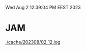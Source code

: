 Wed Aug  2 12:39:04 PM EEST 2023
# JAM
<a href='./cache/202308/02_12.log'>./cache/202308/02_12.log</a>
